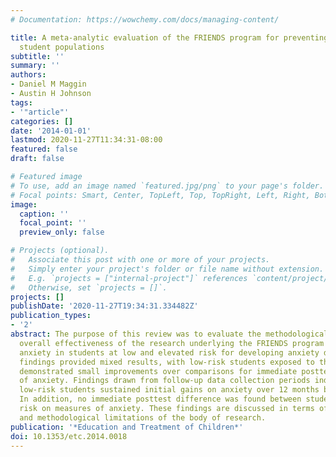 ```yaml
---
# Documentation: https://wowchemy.com/docs/managing-content/

title: A meta-analytic evaluation of the FRIENDS program for preventing anxiety in
  student populations
subtitle: ''
summary: ''
authors:
- Daniel M Maggin
- Austin H Johnson
tags:
- '"article"'
categories: []
date: '2014-01-01'
lastmod: 2020-11-27T11:34:31-08:00
featured: false
draft: false

# Featured image
# To use, add an image named `featured.jpg/png` to your page's folder.
# Focal points: Smart, Center, TopLeft, Top, TopRight, Left, Right, BottomLeft, Bottom, BottomRight.
image:
  caption: ''
  focal_point: ''
  preview_only: false

# Projects (optional).
#   Associate this post with one or more of your projects.
#   Simply enter your project's folder or file name without extension.
#   E.g. `projects = ["internal-project"]` references `content/project/deep-learning/index.md`.
#   Otherwise, set `projects = []`.
projects: []
publishDate: '2020-11-27T19:34:31.334482Z'
publication_types:
- '2'
abstract: The purpose of this review was to evaluate the methodological strength and
  overall effectiveness of the research underlying the FRIENDS program for preventing
  anxiety in students at low and elevated risk for developing anxiety disorders. Meta-analytic
  findings provided mixed results, with low-risk students exposed to the program having
  demonstrated small improvements over comparisons for immediate posttest measures
  of anxiety. Findings drawn from follow-up data collection periods indicated that
  low-risk students sustained initial gains on anxiety over 12 months but not beyond.
  In addition, no immediate posttest difference was found between students at elevated
  risk on measures of anxiety. These findings are discussed in terms of practical
  and methodological limitations of the body of research.
publication: '*Education and Treatment of Children*'
doi: 10.1353/etc.2014.0018
---
```

